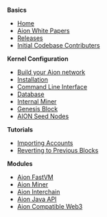 **Basics** 
- [Home](https://github.com/aionnetwork/aion/wiki)
- [Aion White Papers](https://aion.network/whitepapers.html)
- [Releases](https://github.com/aionnetwork/aion/releases)
- [Initial Codebase Contributers](https://github.com/aionnetwork/aion/wiki/Contributors)

**Kernel Configuration**
- [Build your Aion network](https://github.com/aionnetwork/aion/wiki/Build-your-Aion-network)
- [Installation](https://github.com/aionnetwork/aion/blob/master/README.md)
- [Command Line Interface](https://github.com/aionnetwork/aion/wiki/Command-Line-Interface)
- [Database](https://github.com/aionnetwork/aion/wiki/Database) 
- [Internal Miner](https://github.com/aionnetwork/aion/wiki/Internal-Miner)
- [Genesis Block](https://github.com/aionnetwork/aion/wiki/Genesis-Block)
- [AION Seed Nodes](https://github.com/aionnetwork/aion/wiki/AION-Seed-nodes)

**Tutorials**
- [Importing Accounts](https://github.com/aionnetwork/aion/wiki/Importing-Accounts)
- [Reverting to Previous Blocks](https://github.com/aionnetwork/aion/wiki/Reverting-to-Previous-Blocks)

**Modules**
- [Aion FastVM](https://github.com/aionnetwork/aion_fastvm)
- [Aion Miner](https://github.com/aionnetwork/aion_miner)
- [Aion Interchain](https://github.com/aionnetwork/aion_interchain)
- [Aion Java API](https://github.com/aionnetwork/aion_api)
- [Aion Compatible Web3](https://github.com/aionnetwork/aion_web3)